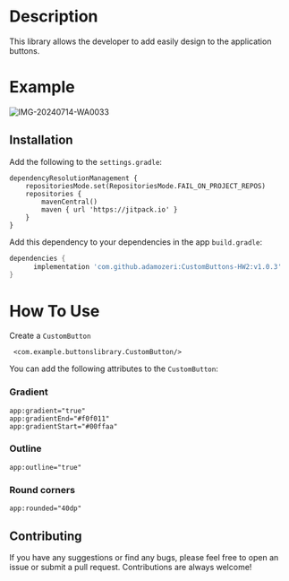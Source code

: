 # Description
This library allows the developer to add easily design to the application buttons.

# Example

![IMG-20240714-WA0033](https://github.com/user-attachments/assets/023885e5-0c71-41ec-9261-7cea6a2afbbc)


## Installation

Add the following to the `settings.gradle`:
```
dependencyResolutionManagement {
    repositoriesMode.set(RepositoriesMode.FAIL_ON_PROJECT_REPOS)
    repositories {
        mavenCentral()
        maven { url 'https://jitpack.io' }
    }
}
```

Add this dependency to your dependencies in the app `build.gradle`:

```groovy
dependencies {
      implementation 'com.github.adamozeri:CustomButtons-HW2:v1.0.3'
}
```

# How To Use
Create a `CustomButton` 
```
 <com.example.buttonslibrary.CustomButton/>
```
You can add the following attributes to the `CustomButton`:
### Gradient
```
app:gradient="true"
app:gradientEnd="#f0f011"
app:gradientStart="#00ffaa"
```

### Outline
```
app:outline="true"
```

### Round corners
```
app:rounded="40dp"
```

## Contributing

If you have any suggestions or find any bugs, please feel free to open an issue or submit a pull request. Contributions are always welcome!
